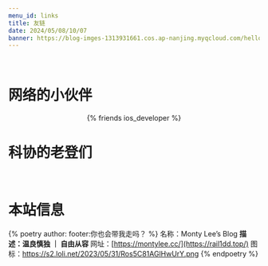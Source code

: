```yaml
---
menu_id: links
title: 友链
date: 2024/05/08/10/07
banner: https://blog-imges-1313931661.cos.ap-nanjing.myqcloud.com/hello.png
---
```






<br />

# 网络的小伙伴


<center>{% friends ios_developer %}</center>

# 科协的老登们

<br />

# 本站信息
{% poetry  author: footer:你也会带我走吗？ %}
名称：Monty Lee’s Blog 
**描述：温良慎独 ｜ 自由从容**
网址：[https://montylee.cc/](https://rail1dd.top/) 
图标：https://s2.loli.net/2023/05/31/Ros5C81AGlHwUrY.png
{% endpoetry %}




